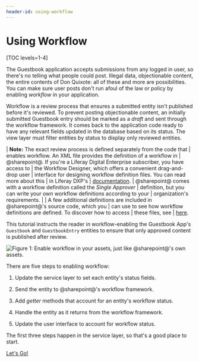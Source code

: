 ```yaml
---
header-id: using-workflow
---
```


# Using Workflow

[TOC levels=1-4]

The Guestbook application accepts submissions from any logged in user, so 
there's no telling what people could post. Illegal data, objectionable content, 
the entire contents of Don Quixote: all of these and more are possibilities. 
You can make sure user posts don't run afoul of the law or policy by enabling 
*workflow* in your application. 

Workflow is a review process that ensures a submitted entity isn't published
before it's reviewed. To prevent posting objectionable content, an initially
submitted Guestbook entry should be marked as a *draft* and sent through the
workflow framework. It comes back to the application code ready to have any
relevant fields updated in the database based on its status. The view layer must
filter entities by status to display only reviewed entities.

| **Note:** The exact review process is defined separately from the code that
| enables workflow. An XML file provides the definition of a workflow in
| @sharepoint@. If you're a Liferay Digital Enterprise subscriber, you have access to
| the Workflow Designer, which offers a convenient drag-and-drop user
| interface for designing workflow definition files. You can read more about this
| in Liferay DXP's
| [documentation](https://help.liferay.com/hc/en-us/articles/360028821892-Workflow-Designer).
| @sharepoint@ comes with a workflow definition called the *Single Approver*
| definition, but you can write your own workflow definitions according to your
| organization's requirements.
| 
| A few additional definitions are included in @sharepoint@'s source code, which you
| can use to see how workflow definitions are defined. To discover how to access
| these files, see
| [here](/docs/7-2/user/-/knowledge_base/u/enabling-workflow).

This tutorial instructs the reader in workflow-enabling the Guestbook App's
`Guestbook` and `GuestbookEntry` entities to ensure that only approved content
is published after review.

![Figure 1: Enable workflow in your assets, just like @sharepoint@'s own assets.](../../../images/workflow-config.png)

There are five steps to enabling workflow:

1.  Update the service layer to set each entity's status fields.

2.  Send the entity to @sharepoint@'s workflow framework. 

3.  Add *getter* methods that account for an entity's workflow status.

4.  Handle the entity as it returns from the workflow framework.

5.  Update the user interface to account for workflow status.

The first three steps happen in the service layer, so that's a good place to
start.

<a class="go-link btn btn-primary" href="/docs/7-2/tutorials/-/knowledge_base/t/supporting-workflow-at-the-service-layer">Let's Go!<span class="icon-circle-arrow-right"></span></a>
